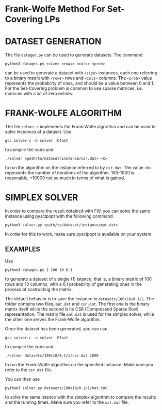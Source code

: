 # Frank-Wolfe Method For Set-Covering LPs

# DATASET GENERATION

The file `datagen.py` can be used to generate datasets. The command 

```
python3 datagen.py <size> <rows> <cols> <prob>
```

can be used to generate a dataset with `<size>` instances, each one
referring to a binary matrix with `<rows>` rows and `<cols>` columns. The
`<prob>` value represents the probability of ones, and should be a value
between 0 and 1. For the Set-Covering problem is common to use sparse
matrices, i.e. matrices with a lot of zero entries.

# FRANK-WOLFE ALGORITHM

The file `solver.c` implements the Frank-Wolfe algorithm and can be used to
solve instances of a dataset. Use

```
gcc solver.c -o solver -Ofast
```

to compile the code and 

```
./solver <path/to/dataset/instance/csr.dat> <K>
```

to run the algorithm on the instance referred to by `csr.dat`. The value
`<K>` represents the number of iterations of the algorithm. 100-1000 is
reasonable, +10000 not so much in terms of what is gained.

# SIMPLEX SOLVER

In order to compare the result obtained with FW, you can solve the same
instance using pyscipopt with the following command.

```
python3 solver.py <path/to/dataset/instance/mat.dat>
```

In order for this to work, make sure pyscipopt is available on your system.

## EXAMPLES

Use

```
python3 datagen.py 1 100 10 0.1 
```

to generate a dataset of a single (1) istance, that is, a binary matrix of
100 rows and 10 columns, with a 0.1 probability of generating ones in the
process of costructing the matrix.

The default behavior is to save the instance in `datasets/100x10/0.1/1`.
The folder contains two files, `mat.dat` and `csr.dat`. The first one is
the binary matrix itself while the second is its CSR (Compressed Sparse
Row) representation. The matrix file `mat.dat` is used for the simplex
solver, while the other one serves the Frank-Wolfe algorithm.

Once the dataset has been generated, you can use 
```
gcc solver.c -o solver -Ofast
```

to compile the code and 

```
./solver datasets/100x10/0.1/1/csr.dat 1000
```

to run the Frank-Wolfe algorithm on the specified instance. Make sure you
refer to the `csr.dat` file.

You can then use 

```
python3 solver.py datasets/100x10/0.1/1/mat.dat 
```

to solve the same istance with the simplex algorithm to compare the results
and the running times. Make sure you refer to the `mat.dat` file.

